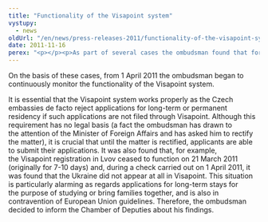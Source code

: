 ```yaml
---
title: "Functionality of the Visapoint system"
vystupy:
  - news
oldUrl: "/en/news/press-releases-2011/functionality-of-the-visapoint-system/"
date: 2011-11-16
perex: "<p></p><p>As part of several cases the ombudsman found that for certain destinations (the Ukraine, Kazakhstan, Uzbekistan and Vietnam) the Visapoint system does not allow users to register to submit applications for long-term visas or short-term/permanent residency. </p>"
---
```


<!-- imported from the old website -->

<p>On the basis of these cases, from 1 April 2011 the ombudsman began to continuously monitor the functionality of the Visapoint system.</p><p>It is essential that the Visapoint system works properly as the Czech embassies de facto reject applications for long-term or permanent residency if such applications are not filed through Visapoint. Although this requirement has no legal basis (a fact the ombudsman has drawn to the attention of the Minister of Foreign Affairs and has asked him to rectify the matter), it is crucial that until the matter is rectified, applicants are able to submit their applications. It was also found that, for example, the Visapoint registration in Lvov ceased to function on 21 March 2011 (originally for 7-10 days) and, during a check carried out on 1 April 2011, it was found that the Ukraine did not appear at all in Visapoint. This situation is particularly alarming as regards applications for long-term stays for the purpose of studying or bring families together, and is also in contravention of European Union guidelines. Therefore, the ombudsman decided to inform the Chamber of Deputies about his findings.</p>
